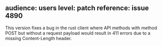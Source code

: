 audience: users
level: patch
reference: issue 4890
---
This version fixes a bug in the rust client where API methods with method POST but without a request payload would result in 411 errors due to a missing Content-Length header.
